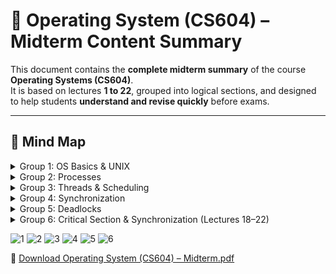 # 📘 Operating System (CS604) – Midterm Content Summary

This document contains the **complete midterm summary** of the course **Operating Systems (CS604)**.  
It is based on lectures **1 to 22**, grouped into logical sections, and designed to help students **understand and revise quickly** before exams.

---

## 🧠 Mind Map

<details>
<summary>Group 1: OS Basics & UNIX</summary>

- **Definition of OS**  
  A system software that manages hardware and software resources.

- **Types of OS**  
  - Batch: Executes jobs without user interaction.  
  - Time-sharing: Multiple users access at once (multitasking).  
  - Real-time: Responds to inputs instantly (used in embedded systems).

- **OS Components**  
  - Kernel: Core part; manages resources.  
  - Shell: Interface between user and kernel (CLI/GUI).  
  - System Calls: Used to interact with OS from programs.

- **Traps & Interrupts**  
  - Trap: Software-generated interrupt (e.g., error).  
  - Interrupt: Hardware-generated to gain CPU attention (e.g., I/O).

- **UNIX Commands**  
  ls, cd, pwd, mkdir, rmdir, man

</details>

<details>
<summary>Group 2: Processes</summary>

- **What is a Process**  
  A running instance of a program (active entity).

- **Process States**  
  New, Ready, Running, Waiting, Terminated

- **PCB & Context Switching**  
  - PCB: Stores info about a process (state, ID, PC).  
  - Context Switching: Switching CPU from one process to another.

- **Process Creation & Termination**  
  `fork()`: Create process | `exit()`: Terminate

- **Useful Commands**  
  fork, ps, kill

</details>

<details>
<summary>Group 3: Threads & Scheduling</summary>

- **Threads vs Processes**  
  Threads share resources of a process; lighter, faster.

- **Thread Models**  
  User-level threads, Kernel-level threads

- **Scheduling Types**  
  Preemptive and Non-preemptive

- **Scheduling Algorithms**  
  FCFS, SJF, SRTF, RR, Priority

</details>

<details>
<summary>Group 4: Synchronization</summary>

- **Critical Section**  
  Shared code that must not run by multiple threads at once.

- **Peterson’s Algorithm**  
  Software-based method for mutual exclusion.

- **Semaphores**  
  Binary or Counting, using `wait()` and `signal()`

- **Classic Problems**  
  Producer-Consumer, Readers-Writers, Dining Philosophers

</details>

<details>
<summary>Group 5: Deadlocks</summary>

- **Conditions for Deadlock**  
  Mutual Exclusion, Hold & Wait, No Preemption, Circular Wait

- **Resource Allocation Graph**  
  Visualizes processes and resource holding/waiting

- **Prevention & Avoidance**  
  - Prevention: Remove one condition  
  - Avoidance: Use safe state (e.g., Banker’s Algorithm)

- **Detection & Recovery**  
  Detect deadlock via RAG or wait-for graph  
  Recover by killing/restarting processes

</details>

<details>
<summary>Group 6: Critical Section & Synchronization (Lectures 18–22)</summary>

- Mutual exclusion, progress, bounded waiting  
- Peterson’s algorithm (2-process)  
- Bakery algorithm (n-process)  
- Hardware solutions and semaphores  
- `wait()`, `signal()`, binary and counting semaphores

</details>

![1](https://github.com/user-attachments/assets/98499e43-6aa3-4378-88e9-a1b4ad1626cf)
![2](https://github.com/user-attachments/assets/17eba1b8-107e-43f1-8539-6d23ff8970bd)
![3](https://github.com/user-attachments/assets/688b35f1-bc11-483b-8cfb-afa628d5d6f7)
![4](https://github.com/user-attachments/assets/2871808c-bac8-4ea7-9463-aa9c0b91e1fe)
![5](https://github.com/user-attachments/assets/bbbd8152-bd14-4f3d-95b5-298624e512ba)
![6](https://github.com/user-attachments/assets/6934fbb8-be99-4321-8774-08f42273aa6e)


📄 [Download Operating System (CS604) – Midterm.pdf](https://github.com/fizzahmajaz/software-engineering-summaries/blob/d3144727aec382b4a846bc0aad7cb801d8e33ce0/CS604-Operating%20System/Operating-System-(CS604)%E2%80%93Midterm.pdf)





